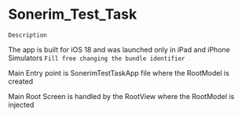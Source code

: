 # Sonerim_Test_Task

 `Description`

 The app is built for iOS 18 and was launched only in iPad and iPhone Simulators
 `Fill free changing the bundle identifier`
 
 Main Entry point is SonerimTestTaskApp file where the RootModel is created

 Main Root Screen is handled by the RootView where the RootModel is injected
 
